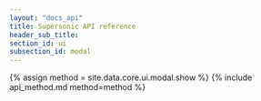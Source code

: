```yaml
---
layout: "docs_api"
title: Supersonic API reference
header_sub_title: 
section_id: ui
subsection_id: modal
---
```


{% assign method = site.data.core.ui.modal.show %}
{% include api_method.md method=method %}
